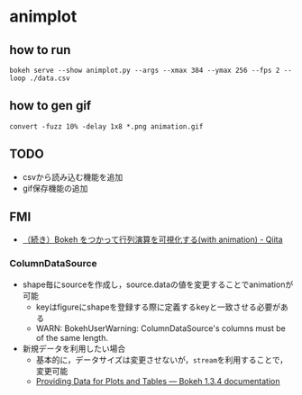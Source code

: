 # animplot

## how to run
```
bokeh serve --show animplot.py --args --xmax 384 --ymax 256 --fps 2 --loop ./data.csv
```

## how to gen gif
```
convert -fuzz 10% -delay 1x8 *.png animation.gif
```

## TODO
* csvから読み込む機能を追加
* gif保存機能の追加

## FMI
* [（続き）Bokeh をつかって行列演算を可視化する\(with animation\) \- Qiita]( https://qiita.com/SatoshiTerasaki/items/b7a5bf61f572aac1e358 )
### ColumnDataSource
* shape毎にsourceを作成し，source.dataの値を変更することでanimationが可能
  * keyはfigureにshapeを登録する際に定義するkeyと一致させる必要がある
  * WARN: BokehUserWarning: ColumnDataSource's columns must be of the same length.
* 新規データを利用したい場合
  * 基本的に，データサイズは変更させないが，`stream`を利用することで，変更可能
  * [Providing Data for Plots and Tables — Bokeh 1\.3\.4 documentation]( https://bokeh.pydata.org/en/latest/docs/user_guide/data.html#streaming )
